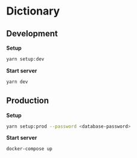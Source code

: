 # Dictionary

## Development

**Setup**

```bash
yarn setup:dev
```

**Start server**

```bash
yarn dev
```

## Production

**Setup**

```bash
yarn setup:prod --password <database-password>
```

**Start server**

```bash
docker-compose up
```

